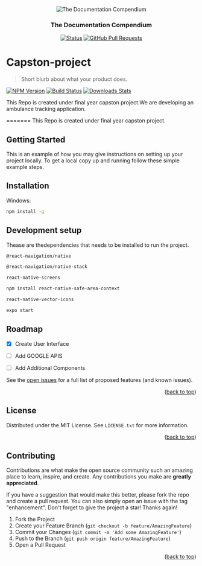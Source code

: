
<p align="center">
 <img src="https://i.imgur.com/rSyq3MW.png" alt="The Documentation Compendium"></a>
</p>

<h3 align="center">The Documentation Compendium</h3>

<div align="center">

  [![Status](https://img.shields.io/badge/status-active-success.svg)]()
  [![GitHub Pull Requests](https://img.shields.io/github/issues-pr/kylelobo/The-Documentation-Compendium.svg)](https://github.com/koushikm8926/Capston-Project/pulls)

<!--   <a href="https://www.producthunt.com/posts/the-documentation-compendium?utm_source=badge-top-post-badge&utm_medium=badge&utm_souce=badge-the-documentation-compendium" target="_blank"><img src="https://api.producthunt.com/widgets/embed-image/v1/top-post-badge.svg?post_id=157965&theme=dark&period=daily" alt="The Documentation Compendium - Beautiful README templates that people want to read. | Product Hunt Embed" style="width: 250px; height: 54px;" width="250px" height="54px" /></a> -->

</div>

# Capston-project
> Short blurb about what your product does.


[![NPM Version][npm-image]][npm-url]
[![Build Status][travis-image]][travis-url]
[![Downloads Stats][npm-downloads]][npm-url]

This Repo is created under final year capston project.We are developing an ambulance tracking application.

=======
This Repo is created under final year capston project.


<!-- GETTING STARTED -->
## Getting Started

This is an example of how you may give instructions on setting up your project locally.
To get a local copy up and running follow these simple example steps.

## Installation

Windows:

```sh
npm install -g 
```
## Development setup
Thease are thedependencies that needs to be installed to run the project.

```sh
@react-navigation/native
```
```sh
@react-navigation/native-stack
```
```sh
react-native-screens
```
```sh
npm install react-native-safe-area-context
```
```sh
react-native-vector-icons
```
```sh
expo start
```

<!-- ROADMAP -->
## Roadmap

- [x] Create User Interface
- [ ] Add GOOGLE APIS
- [ ] Add Additional Components


See the [open issues](https://github.com/koushikm8926/Capston-Project/issues) for a full list of proposed features (and known issues).

<p align="right">(<a href="#readme-top">back to top</a>)</p>

<!-- LICENSE -->
## License

Distributed under the MIT License. See `LICENSE.txt` for more information.

<p align="right">(<a href="#readme-top">back to top</a>)</p>

<!-- CONTRIBUTING -->
## Contributing

Contributions are what make the open source community such an amazing place to learn, inspire, and create. Any contributions you make are **greatly appreciated**.

If you have a suggestion that would make this better, please fork the repo and create a pull request. You can also simply open an issue with the tag "enhancement".
Don't forget to give the project a star! Thanks again!

1. Fork the Project
2. Create your Feature Branch (`git checkout -b feature/AmazingFeature`)
3. Commit your Changes (`git commit -m 'Add some AmazingFeature'`)
4. Push to the Branch (`git push origin feature/AmazingFeature`)
5. Open a Pull Request

<p align="right">(<a href="#readme-top">back to top</a>)</p>

<!-- Markdown link & img dfn's -->
[npm-image]: https://img.shields.io/npm/v/datadog-metrics.svg?style=flat-square
[npm-url]: https://npmjs.org/package/datadog-metrics
[npm-downloads]: https://img.shields.io/npm/dm/datadog-metrics.svg?style=flat-square
[travis-image]: https://img.shields.io/travis/dbader/node-datadog-metrics/master.svg?style=flat-square
[travis-url]: https://travis-ci.org/dbader/node-datadog-metrics
[wiki]: https://github.com/yourname/yourproject/wiki
